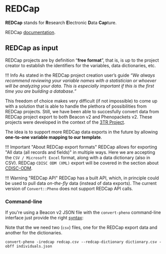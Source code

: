 # REDCap

**REDCap** stands for **R**esearch **E**lectronic **D**ata **Cap**ture.

REDCap [documentation](https://www.project-redcap.org).

## REDCap as input

REDCap projects are by definition “**free format**”, that is, is up to the project creator to establish the identifiers for the variables, data dictionaries, etc. 

!!! Info 
    As stated in the REDCap project creation user’s guide _“We always recommend reviewing your variable names with a statistician or whoever will be analyzing your data. This is especially important if this is the first time you are building a database.”_ 

This freedom of choice makes very difficult (if not impossible) to come up with a solution that is able to handle the plethora of possibilities from REDCap projects.  Still, we have been able to succesfully convert data from REDCap project export to both Beacon v2 and Phenopackets v2. These projects were developed in the context of the [3TR Project](https://3tr-imi.eu).

The idea is to support more REDCap data exports in the future by allowing **one-to-one variable mapping to our template**. 

!!! Important "About REDCap export formats"
    REDCap allows for exporting "All data (all records and fields)" in multiple ways. Here we are accepting the `CSV / Microsoft Excel` format, along with a data dictionary (also in CSV). 
    REDCap `CDISC ODM (XML)` export will be covered in the section about [CDISC-ODM](cdisc.md).

!!! Warning "REDCap API"
    REDCap has a built API, which, in principle could be used to pull data _on-the-fly_ data (instead of data exports). 
    The current version of `Convert::Pheno` does not support REDCap API calls.

### Command-line

If you're using a Beacon v2 JSON file with the `convert-pheno` command-line interface just provide the right [syntax](https://github.com/mrueda/convert-pheno#synopsis):

Note that the we need two (`csv`) files, one for the REDCap export data and another for the dictionaries.

```
convert-pheno -iredcap redcap.csv --redcap-dictionary dictionary.csv -obff individuals.json
```
